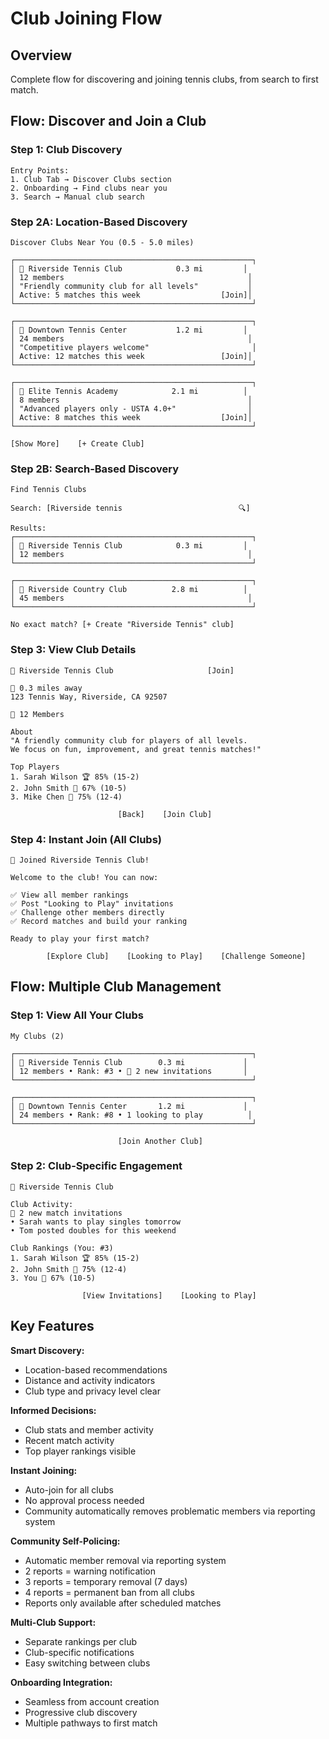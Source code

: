 # Club Joining Flow

## Overview
Complete flow for discovering and joining tennis clubs, from search to first match.

## Flow: Discover and Join a Club

### Step 1: Club Discovery
```
Entry Points:
1. Club Tab → Discover Clubs section
2. Onboarding → Find clubs near you
3. Search → Manual club search
```

### Step 2A: Location-Based Discovery
```
Discover Clubs Near You (0.5 - 5.0 miles)

┌─────────────────────────────────────────────────────┐
│ 🎾 Riverside Tennis Club            0.3 mi         │
│ 12 members                                         │
│ "Friendly community club for all levels"           │
│ Active: 5 matches this week                  [Join]│
└─────────────────────────────────────────────────────┘

┌─────────────────────────────────────────────────────┐
│ 🎾 Downtown Tennis Center           1.2 mi         │
│ 24 members                                         │
│ "Competitive players welcome"                       │
│ Active: 12 matches this week                 [Join]│
└─────────────────────────────────────────────────────┘

┌─────────────────────────────────────────────────────┐
│ 🎾 Elite Tennis Academy            2.1 mi          │
│ 8 members                                          │
│ "Advanced players only - USTA 4.0+"                │
│ Active: 8 matches this week                  [Join]│
└─────────────────────────────────────────────────────┘

[Show More]    [+ Create Club]
```

### Step 2B: Search-Based Discovery
```
Find Tennis Clubs

Search: [Riverside tennis                          🔍]

Results:
┌─────────────────────────────────────────────────────┐
│ 🎾 Riverside Tennis Club            0.3 mi         │
│ 12 members                                         │
└─────────────────────────────────────────────────────┘

┌─────────────────────────────────────────────────────┐
│ 🎾 Riverside Country Club          2.8 mi          │
│ 45 members                                         │
└─────────────────────────────────────────────────────┘

No exact match? [+ Create "Riverside Tennis" club]
```

### Step 3: View Club Details
```
🎾 Riverside Tennis Club                     [Join]

📍 0.3 miles away
123 Tennis Way, Riverside, CA 92507

👥 12 Members

About
"A friendly community club for players of all levels. 
We focus on fun, improvement, and great tennis matches!"

Top Players
1. Sarah Wilson 🏆 85% (15-2)
2. John Smith 🥈 67% (10-5)
3. Mike Chen 🥉 75% (12-4)

                        [Back]    [Join Club]
```

### Step 4: Instant Join (All Clubs)
```
🎉 Joined Riverside Tennis Club!

Welcome to the club! You can now:

✅ View all member rankings
✅ Post "Looking to Play" invitations  
✅ Challenge other members directly
✅ Record matches and build your ranking

Ready to play your first match?

        [Explore Club]    [Looking to Play]    [Challenge Someone]
```

## Flow: Multiple Club Management

### Step 1: View All Your Clubs
```
My Clubs (2)

┌─────────────────────────────────────────────────────┐
│ 🎾 Riverside Tennis Club        0.3 mi             │
│ 12 members • Rank: #3 • 🔴 2 new invitations       │
└─────────────────────────────────────────────────────┘

┌─────────────────────────────────────────────────────┐
│ 🎾 Downtown Tennis Center       1.2 mi             │
│ 24 members • Rank: #8 • 1 looking to play          │
└─────────────────────────────────────────────────────┘

                        [Join Another Club]
```

### Step 2: Club-Specific Engagement
```
🎾 Riverside Tennis Club

Club Activity:
🔴 2 new match invitations
• Sarah wants to play singles tomorrow
• Tom posted doubles for this weekend

Club Rankings (You: #3)
1. Sarah Wilson 🏆 85% (15-2)
2. John Smith 🥈 75% (12-4)  
3. You 🥉 67% (10-5)

                [View Invitations]    [Looking to Play]
```

## Key Features

**Smart Discovery:**
- Location-based recommendations
- Distance and activity indicators
- Club type and privacy level clear

**Informed Decisions:**
- Club stats and member activity
- Recent match activity
- Top player rankings visible

**Instant Joining:**
- Auto-join for all clubs
- No approval process needed
- Community automatically removes problematic members via reporting system

**Community Self-Policing:**
- Automatic member removal via reporting system
- 2 reports = warning notification
- 3 reports = temporary removal (7 days)  
- 4 reports = permanent ban from all clubs
- Reports only available after scheduled matches

**Multi-Club Support:**
- Separate rankings per club
- Club-specific notifications
- Easy switching between clubs

**Onboarding Integration:**
- Seamless from account creation
- Progressive club discovery
- Multiple pathways to first match